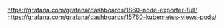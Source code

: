 https://grafana.com/grafana/dashboards/1860-node-exporter-full/
https://grafana.com/grafana/dashboards/15760-kubernetes-views-pods/